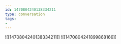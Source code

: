 ```yaml
---
id: 1470804240138334211
type: conversation
tags:
- 
---
```

![[1470804240138334211]]
![[1470804241899868166]]

